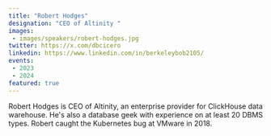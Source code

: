 ```yaml
---
title: "Robert Hodges"
designation: "CEO of Altinity "
images:
 - images/speakers/robert-hodges.jpg
twitter: https://x.com/dbcicero
linkedin: https://www.linkedin.com/in/berkeleybob2105/
events:
 - 2023
 - 2024
featured: true
---
```


Robert Hodges is CEO of Altinity, an enterprise provider for ClickHouse data warehouse. He's also a database geek with experience on at least 20 DBMS types. Robert caught the Kubernetes bug at VMware in 2018.
